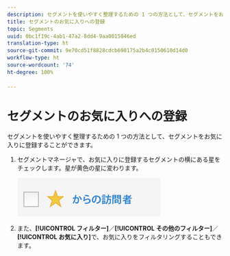 ```yaml
---
description: セグメントを使いやすく整理するための 1 つの方法として、セグメントをお気に入りに登録することができます。
title: セグメントのお気に入りへの登録
topic: Segments
uuid: 0bc1f19c-4ab1-47a2-8dd4-9aa0015846ed
translation-type: ht
source-git-commit: 9e70cd51f8828cdcb698175a2b4c0150610d14d0
workflow-type: ht
source-wordcount: '74'
ht-degree: 100%

---
```



# セグメントのお気に入りへの登録

セグメントを使いやすく整理するための 1 つの方法として、セグメントをお気に入りに登録することができます。

1. セグメントマネージャで、お気に入りに登録するセグメントの横にある星をチェックします。星が黄色の星に変わります。

   ![](assets/favorites.png)

1. また、**[!UICONTROL フィルター]**／**[!UICONTROL その他のフィルター]**／**[!UICONTROL お気に入り]**&#x200B;で、お気に入りをフィルタリングすることもできます。
